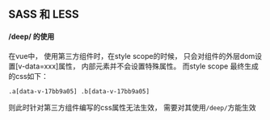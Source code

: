 ## SASS 和 LESS

#### /deep/ 的使用
在vue中， 使用第三方组件时，在style scope的时候， 只会对组件的外层dom设置[v-data=xxx]属性， 内部元素并不会设置特殊属性。 而style scope 最终生成的css如下： 
```
.a[data-v-17bb9a05] .b[data-v-17bb9a05]
```
则此时针对第三方组件编写的css属性无法生效， 需要对其使用`/deep/`方能生效